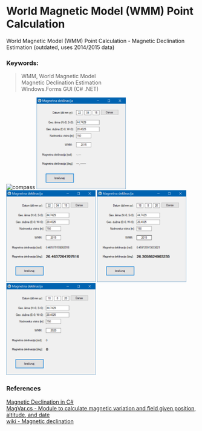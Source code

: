 # World Magnetic Model (WMM) Point Calculation
 World Magnetic Model (WMM) Point Calculation - Magnetic Declination Estimation (outdated, uses 2014/2015 data)  
 
### Keywords:  

> WMM,	World Magnetic Model  
> Magnetic Declination Estimation  
> Windows.Forms GUI (C# .NET)  

<img src="./graphics/compass.ico" alt="compass" width="128" height="128">  
<img src="./graphics/Start_SRB.png" alt="Start_SRB" width="236" height="242">  
<img src="./graphics/Result_SRB.png" alt="Result_SRB" width="236" height="242">  
<img src="./graphics/Result_today_SRB.png" alt="Result_today_SRB" width="236" height="242">  
<img src="./graphics/No_Result_today_SRB.png" alt="No_Result_today_SRB" width="236" height="242">  

### References  
<a href="https://bluetoque.ca/2013/01/magnetic-declination-in-c-sharp/">Magnetic Declination in C#</a>  
<a href="http://www.oplopanax.ca/Downloads/MagVar.cs">MagVar.cs - Module to calculate magnetic variation and field given position, altitude, and date</a>  
<a href="https://en.wikipedia.org/wiki/Magnetic_declination">wiki - Magnetic declination</a>
